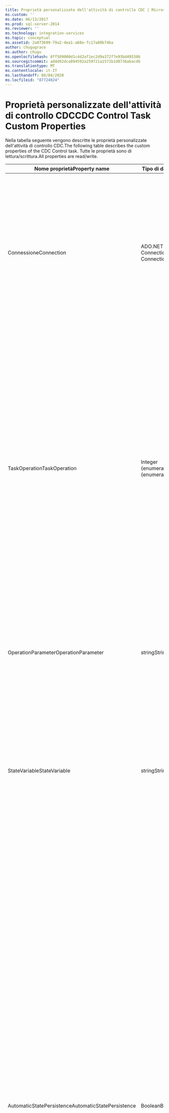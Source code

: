 ```yaml
---
title: Proprietà personalizzate dell'attività di controllo CDC | Microsoft Docs
ms.custom: ''
ms.date: 06/13/2017
ms.prod: sql-server-2014
ms.reviewer: ''
ms.technology: integration-services
ms.topic: conceptual
ms.assetid: 2a073699-79a2-4ea1-a68e-fc17a80b74ba
author: chugugrace
ms.author: chugu
ms.openlocfilehash: 8ff589000d1c4d2af1ec2d9a372f7e93bd495386
ms.sourcegitcommit: ad4d92dce894592a259721a1571b1d8736abacdb
ms.translationtype: MT
ms.contentlocale: it-IT
ms.lasthandoff: 08/04/2020
ms.locfileid: "87724024"
---
```

# <a name="cdc-control-task-custom-properties"></a><span data-ttu-id="8a1bf-102">Proprietà personalizzate dell'attività di controllo CDC</span><span class="sxs-lookup"><span data-stu-id="8a1bf-102">CDC Control Task Custom Properties</span></span>
  <span data-ttu-id="8a1bf-103">Nella tabella seguente vengono descritte le proprietà personalizzate dell'attività di controllo CDC.</span><span class="sxs-lookup"><span data-stu-id="8a1bf-103">The following table describes the custom properties of the CDC Control task.</span></span> <span data-ttu-id="8a1bf-104">Tutte le proprietà sono di lettura/scrittura.</span><span class="sxs-lookup"><span data-stu-id="8a1bf-104">All properties are read/write.</span></span>  
  
|<span data-ttu-id="8a1bf-105">Nome proprietà</span><span class="sxs-lookup"><span data-stu-id="8a1bf-105">Property name</span></span>|<span data-ttu-id="8a1bf-106">Tipo di dati</span><span class="sxs-lookup"><span data-stu-id="8a1bf-106">Data Type</span></span>|<span data-ttu-id="8a1bf-107">Descrizione</span><span class="sxs-lookup"><span data-stu-id="8a1bf-107">Description</span></span>|  
|-------------------|---------------|-----------------|  
|<span data-ttu-id="8a1bf-108">Connessione</span><span class="sxs-lookup"><span data-stu-id="8a1bf-108">Connection</span></span>|<span data-ttu-id="8a1bf-109">ADO.NET Connection</span><span class="sxs-lookup"><span data-stu-id="8a1bf-109">ADO.NET Connection</span></span>|<span data-ttu-id="8a1bf-110">Connessione ADO.NET al database CDC di [!INCLUDE[ssCurrent](../../includes/sscurrent-md.md)] per l'accesso alle tabelle delle modifiche e allo stato CDC, se è archiviato nello stesso database.</span><span class="sxs-lookup"><span data-stu-id="8a1bf-110">An ADO.NET connection to the [!INCLUDE[ssCurrent](../../includes/sscurrent-md.md)] CDC database for access to the change tables and to the CDC State if stored in the same database.</span></span><br /><br /> <span data-ttu-id="8a1bf-111">La connessione deve essere stabilita a un database di [!INCLUDE[ssNoVersion](../../includes/ssnoversion-md.md)] abilitato per CDC e in cui si trova la tabella delle modifiche selezionata.</span><span class="sxs-lookup"><span data-stu-id="8a1bf-111">The connection must be to a [!INCLUDE[ssNoVersion](../../includes/ssnoversion-md.md)] database that is enabled for CDC and where the selected change table is located.</span></span>|  
|<span data-ttu-id="8a1bf-112">TaskOperation</span><span class="sxs-lookup"><span data-stu-id="8a1bf-112">TaskOperation</span></span>|<span data-ttu-id="8a1bf-113">Integer (enumerazione)</span><span class="sxs-lookup"><span data-stu-id="8a1bf-113">Integer (enumeration)</span></span>|<span data-ttu-id="8a1bf-114">Operazione selezionata per l'attività di controllo CDC.</span><span class="sxs-lookup"><span data-stu-id="8a1bf-114">The selected operation for the CDC control task.</span></span> <span data-ttu-id="8a1bf-115">I valori possibili sono **Mark Initial Load Start**, **Mark Initial Load End**, **Mark CDC Start**, **Get Processing Range**, **Mark Processed Range**e **Reset CDC State**.</span><span class="sxs-lookup"><span data-stu-id="8a1bf-115">The possible values are **Mark Initial Load Start**, **Mark Initial Load End**, **Mark CDC Start**, **Get Processing Range**, **Mark Processed Range**, and **Reset CDC State**.</span></span><br /><br /> <span data-ttu-id="8a1bf-116">Se si seleziona **MarkCdcStart**, **MarkInitialLoadStart**o **MarkInitialLoadEnd** quando si usa CDC di [!INCLUDE[ssNoVersion](../../includes/ssnoversion-md.md)] , ovvero non di Oracle, l'utente specificato nella gestione connessione deve essere  **db_owner** o **sysadmin**.</span><span class="sxs-lookup"><span data-stu-id="8a1bf-116">If you select **MarkCdcStart**, **MarkInitialLoadStart**, or **MarkInitialLoadEnd** when working on [!INCLUDE[ssNoVersion](../../includes/ssnoversion-md.md)] CDC (that is, not Oracle) the user specified in the connection manager must be either  **db_owner** or **sysadmin**.</span></span><br /><br /> <span data-ttu-id="8a1bf-117">Per altre informazioni su queste operazioni, vedere [Editor attività Controllo CDC](../cdc-control-task-editor.md) e [Attività di controllo CDC](cdc-control-task.md).</span><span class="sxs-lookup"><span data-stu-id="8a1bf-117">For more information about these operations, see [CDC Control Task Editor](../cdc-control-task-editor.md) and [CDC Control Task](cdc-control-task.md).</span></span>|  
|<span data-ttu-id="8a1bf-118">OperationParameter</span><span class="sxs-lookup"><span data-stu-id="8a1bf-118">OperationParameter</span></span>|<span data-ttu-id="8a1bf-119">string</span><span class="sxs-lookup"><span data-stu-id="8a1bf-119">String</span></span>|<span data-ttu-id="8a1bf-120">Proprietà attualmente usata con l'operazione **MarkCdcStart** .</span><span class="sxs-lookup"><span data-stu-id="8a1bf-120">Currently used with the **MarkCdcStart** operation.</span></span> <span data-ttu-id="8a1bf-121">Questo parametro ammette input aggiuntivo necessario per l'operazione specifica,</span><span class="sxs-lookup"><span data-stu-id="8a1bf-121">This parameter allows additional input required for the specific operation.</span></span> <span data-ttu-id="8a1bf-122">ad esempio il numero LSN necessario per l'operazione **MarkCdcStart** .</span><span class="sxs-lookup"><span data-stu-id="8a1bf-122">For example, the LSN number required for the **MarkCdcStart** operation</span></span>|  
|<span data-ttu-id="8a1bf-123">StateVariable</span><span class="sxs-lookup"><span data-stu-id="8a1bf-123">StateVariable</span></span>|<span data-ttu-id="8a1bf-124">string</span><span class="sxs-lookup"><span data-stu-id="8a1bf-124">String</span></span>|<span data-ttu-id="8a1bf-125">Variabile del pacchetto SSIS in cui è archiviato lo stato CDC del contesto CDC corrente.</span><span class="sxs-lookup"><span data-stu-id="8a1bf-125">An SSIS package variable that stores the CDC state of the current CDC context.</span></span> <span data-ttu-id="8a1bf-126">L'attività di controllo CDC legge e scrive lo stato in **StateVariable** , ma non lo carica né lo memorizza in un archivio permanente a meno che non sia selezionata la proprietà **AutomaticStatePersistence** .</span><span class="sxs-lookup"><span data-stu-id="8a1bf-126">The CDC Control task reads and writes the state to the **StateVariable** and does not load it or store it to a persistent storage unless **AutomaticStatePersistence** is selected.</span></span> <span data-ttu-id="8a1bf-127">Vedere [Definire una variabile di stato](../data-flow/define-a-state-variable.md).</span><span class="sxs-lookup"><span data-stu-id="8a1bf-127">See [Define a State Variable](../data-flow/define-a-state-variable.md).</span></span>|  
|<span data-ttu-id="8a1bf-128">AutomaticStatePersistence</span><span class="sxs-lookup"><span data-stu-id="8a1bf-128">AutomaticStatePersistence</span></span>|<span data-ttu-id="8a1bf-129">Boolean</span><span class="sxs-lookup"><span data-stu-id="8a1bf-129">Boolean</span></span>|<span data-ttu-id="8a1bf-130">L'attività di controllo CDC legge lo stato CDC dalla variabile del pacchetto dello stato CDC.</span><span class="sxs-lookup"><span data-stu-id="8a1bf-130">The CDC Control task reads the CDC State from the CDC State package variable.</span></span> <span data-ttu-id="8a1bf-131">In seguito a un'operazione, l'attività di controllo CDC aggiorna il valore della variabile del pacchetto dello stato CDC.</span><span class="sxs-lookup"><span data-stu-id="8a1bf-131">Following an operation, the CDC Control task updates the value of the CDC State package variable.</span></span> <span data-ttu-id="8a1bf-132">La proprietà **AutomaticStatePersistence** specifica l'attività di controllo CDC responsabile della persistenza del valore di stato CDC tra esecuzioni del pacchetto SSIS.</span><span class="sxs-lookup"><span data-stu-id="8a1bf-132">The **AutomaticStatePersistence** property tells the CDC Control task who is responsible for persisting the CDC State value between runs of the SSIS package.</span></span><br /><br /> <span data-ttu-id="8a1bf-133">Quando questa proprietà è **true**, l'attività di controllo CDC carica automaticamente il valore della variabile di stato CDC da una tabella di stato.</span><span class="sxs-lookup"><span data-stu-id="8a1bf-133">When this property is **true**, the CDC Control task automatically loads the value of the CDC State variable from a state table.</span></span> <span data-ttu-id="8a1bf-134">Quando l'attività di controllo CDC aggiorna il valore della variabile di stato CDC, aggiorna anche il relativo valore nella stessa tabella **table.stores**di stato, lo stato in una tabella speciale e la variabile di stato.</span><span class="sxs-lookup"><span data-stu-id="8a1bf-134">When the CDC Control task updates the value of the CDC State variable it also updates its value in the same state **table.stores**, the state in a special table and updates the State Variable.</span></span> <span data-ttu-id="8a1bf-135">Lo sviluppatore può controllare il database di [!INCLUDE[ssNoVersion](../../includes/ssnoversion-md.md)] contenente la tabella di stato e il relativo nome.</span><span class="sxs-lookup"><span data-stu-id="8a1bf-135">The developer can control which [!INCLUDE[ssNoVersion](../../includes/ssnoversion-md.md)] database contains that state table and its name.</span></span> <span data-ttu-id="8a1bf-136">La struttura di questa tabella di stato è predefinita.</span><span class="sxs-lookup"><span data-stu-id="8a1bf-136">The structure of this state table is predefined.</span></span><br /><br /> <span data-ttu-id="8a1bf-137">Quando questa proprietà è **false**, l'attività di controllo CDC non si occupa della persistenza del valore.</span><span class="sxs-lookup"><span data-stu-id="8a1bf-137">When **false**, the CDC Control task does not deal with persisting its value.</span></span> <span data-ttu-id="8a1bf-138">Se la proprietà è true, l'attività di controllo CDC archivia lo stato in una tabella speciale e aggiorna StateVariable.</span><span class="sxs-lookup"><span data-stu-id="8a1bf-138">When true, the CDC Control task stores the state in a special table and updates the StateVariable.</span></span><br /><br /> <span data-ttu-id="8a1bf-139">Il valore predefinito è **true**indica che la persistenza dello stato viene aggiornata automaticamente.</span><span class="sxs-lookup"><span data-stu-id="8a1bf-139">The default value is **true**, indicating that state persistence is updated automatically.</span></span>|  
|<span data-ttu-id="8a1bf-140">StateConnection</span><span class="sxs-lookup"><span data-stu-id="8a1bf-140">StateConnection</span></span>|<span data-ttu-id="8a1bf-141">ADO.NET Connection</span><span class="sxs-lookup"><span data-stu-id="8a1bf-141">ADO.NET Connection</span></span>|<span data-ttu-id="8a1bf-142">Connessione ADO.NET al database in cui si trova la tabella di stato quando si usa **AutomaticStatePersistence**.</span><span class="sxs-lookup"><span data-stu-id="8a1bf-142">An ADO.NET connection to the database where the state table resides when using **AutomaticStatePersistence**.</span></span> <span data-ttu-id="8a1bf-143">Il valore predefinito è lo stesso valore di **Connection**.</span><span class="sxs-lookup"><span data-stu-id="8a1bf-143">The default value is the same value for **Connection**.</span></span>|  
|<span data-ttu-id="8a1bf-144">StateName</span><span class="sxs-lookup"><span data-stu-id="8a1bf-144">StateName</span></span>|<span data-ttu-id="8a1bf-145">string</span><span class="sxs-lookup"><span data-stu-id="8a1bf-145">String</span></span>|<span data-ttu-id="8a1bf-146">Nome associato allo stato persistente.</span><span class="sxs-lookup"><span data-stu-id="8a1bf-146">The name associated with the persistent state.</span></span> <span data-ttu-id="8a1bf-147">Il caricamento completo e i pacchetti CDC che utilizzano lo stesso contesto CDC specificano un nome di contesto CDC comune.</span><span class="sxs-lookup"><span data-stu-id="8a1bf-147">The full load and CDC packages that work with the same CDC context specify a common CDC context name.</span></span> <span data-ttu-id="8a1bf-148">Questo nome viene utilizzato per cercare la riga di stato nella tabella di stato.</span><span class="sxs-lookup"><span data-stu-id="8a1bf-148">This name is used for looking up the state row in the state table.</span></span><br /><br /> <span data-ttu-id="8a1bf-149">Questa proprietà è applicabile solo quando la proprietà **AutomaticStatePersistence** è impostata su **true**.</span><span class="sxs-lookup"><span data-stu-id="8a1bf-149">This property is applicable only when **AutomaticStatePersistence** is set to **true**.</span></span>|  
|<span data-ttu-id="8a1bf-150">StateTable</span><span class="sxs-lookup"><span data-stu-id="8a1bf-150">StateTable</span></span>|<span data-ttu-id="8a1bf-151">string</span><span class="sxs-lookup"><span data-stu-id="8a1bf-151">String</span></span>|<span data-ttu-id="8a1bf-152">Specifica il nome della tabella in cui è archiviato lo stato del contesto CDC.</span><span class="sxs-lookup"><span data-stu-id="8a1bf-152">Specifies the name of the table where the CDC context state is stored.</span></span> <span data-ttu-id="8a1bf-153">Questa tabella deve essere accessibile tramite la connessione configurata per il componente.</span><span class="sxs-lookup"><span data-stu-id="8a1bf-153">This table must be accessible using the connection configured for this component.</span></span> <span data-ttu-id="8a1bf-154">Questa tabella deve includere colonne varchar denominate **name** e **state**.</span><span class="sxs-lookup"><span data-stu-id="8a1bf-154">This table must include varchar columns called **name** and **state**.</span></span> <span data-ttu-id="8a1bf-155">La colonna **state** deve includere almeno 256 caratteri.</span><span class="sxs-lookup"><span data-stu-id="8a1bf-155">(The **state** column must have at least 256 characters).</span></span><br /><br /> <span data-ttu-id="8a1bf-156">Questa proprietà è applicabile solo quando la proprietà **AutomaticStatePersistence** è impostata su **true**.</span><span class="sxs-lookup"><span data-stu-id="8a1bf-156">This property is applicable only when **AutomaticStatePersistence** is set to **true**.</span></span>|  
|<span data-ttu-id="8a1bf-157">CommandTimeout</span><span class="sxs-lookup"><span data-stu-id="8a1bf-157">CommandTimeout</span></span>|<span data-ttu-id="8a1bf-158">integer</span><span class="sxs-lookup"><span data-stu-id="8a1bf-158">integer</span></span>|<span data-ttu-id="8a1bf-159">Questo valore indica il timeout (in secondi) da usare quando si comunica con il database di [!INCLUDE[ssNoVersion](../../includes/ssnoversion-md.md)] .</span><span class="sxs-lookup"><span data-stu-id="8a1bf-159">This value indicates the timeout (in seconds) to use when communicating with the [!INCLUDE[ssNoVersion](../../includes/ssnoversion-md.md)] database.</span></span> <span data-ttu-id="8a1bf-160">Questo valore viene usato quando il tempo di risposta dal database è molto lento e il valore predefinito (30 secondi) non è sufficiente.</span><span class="sxs-lookup"><span data-stu-id="8a1bf-160">This value is used where the response time from the database is very slow and the default value (30 seconds) is not enough.</span></span>|  
  
## <a name="see-also"></a><span data-ttu-id="8a1bf-161">Vedere anche</span><span class="sxs-lookup"><span data-stu-id="8a1bf-161">See Also</span></span>  
 <span data-ttu-id="8a1bf-162">[Attività di controllo CDC](cdc-control-task.md) </span><span class="sxs-lookup"><span data-stu-id="8a1bf-162">[CDC Control Task](cdc-control-task.md) </span></span>  
 [<span data-ttu-id="8a1bf-163">Editor dell'attività di controllo CDC</span><span class="sxs-lookup"><span data-stu-id="8a1bf-163">CDC Control Task Editor</span></span>](../cdc-control-task-editor.md)  
  
  
